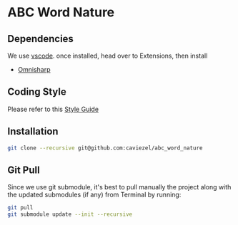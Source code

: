 # ABC Word Nature

## Dependencies

We use [vscode](https://code.visualstudio.com/download).
once installed, head over to Extensions, then install

- [Omnisharp](https://marketplace.visualstudio.com/items?itemName=ms-dotnettools.csharp)

## Coding Style

Please refer to this [Style Guide](https://github.com/wowsomeco/unity-coding-conventions)

## Installation

```bash
git clone --recursive git@github.com:caviezel/abc_word_nature
```

## Git Pull

Since we use git submodule, it's best to pull manually the project along with the updated submodules (if any) from Terminal by running:

```bash
git pull
git submodule update --init --recursive
```
